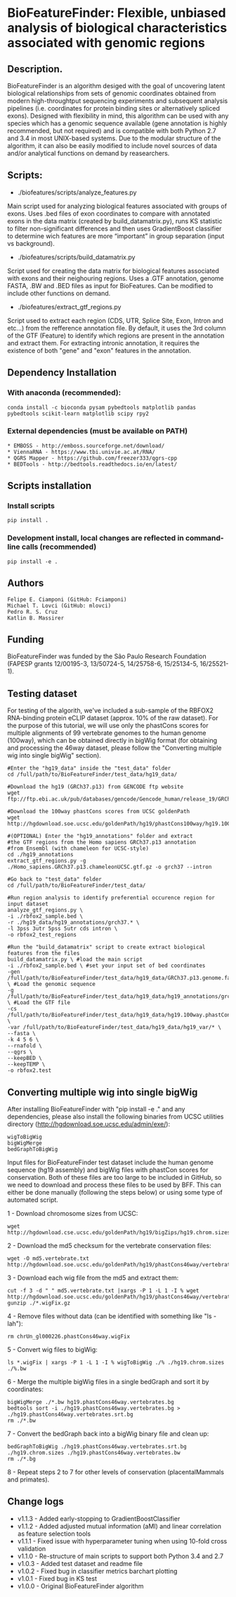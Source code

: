 ﻿# BioFeatureFinder: Flexible, unbiased analysis of biological characteristics associated with genomic regions

## Description.

BioFeatureFinder is an algorithm desiged with the goal of uncovering latent biological relationships from sets of genomic coordinates obtained from modern high-throughtput sequencing experiments and subsequent analysis pipelines (i.e. coordinates for protein binding sites or alternatively spliced exons). Designed with flexibility in mind, this algorithm can be used with any species which has a genomic sequence available (gene annotation is highly recommended, but not required) and is compatible with both Python 2.7 and 3.4 in most UNIX-based systems. Due to the modular structure of the algorithm, it can also be easily modified to include novel sources of data and/or analytical functions on demand by reasearchers.

## Scripts:

* ./biofeatures/scripts/analyze_features.py

Main script used for analyzing biological features associated with groups of exons. Uses .bed files of exon coordinates to compare with annotated exons in the data matrix (created by build_datamatrix.py), runs KS statistic to filter non-significant differences and then uses GradientBoost classifier to determine wich features are more “important” in group separation (input vs background).

* ./biofeatures/scripts/build_datamatrix.py

Script used for creating the data matrix for biological features associated with exons and their neighouring regions. Uses a .GTF annotation, genome FASTA, .BW and .BED files as input for BioFeatures. Can be modified to include other functions on demand.

* ./biofeatures/extract_gtf_regions.py

Script used to extract each region (CDS, UTR, Splice Site, Exon, Intron and etc...) from the refference annotation file. By default, it uses the 3rd column of the GTF (Feature) to identify which regions are present in the annotation and extract them. For extracting intronic annotation, it requires the existence of both "gene" and "exon" features in the annotation.

## Dependency Installation

### With anaconda (recommended):

    conda install -c bioconda pysam pybedtools matplotlib pandas pybedtools scikit-learn matplotlib scipy rpy2
    
### External dependencies (must be available on PATH)
    
    * EMBOSS - http://emboss.sourceforge.net/download/
    * ViennaRNA - https://www.tbi.univie.ac.at/RNA/
    * QGRS Mapper - https://github.com/freezer333/qgrs-cpp
    * BEDTools - http://bedtools.readthedocs.io/en/latest/

## Scripts installation

### Install scripts

    pip install .

### Development install, local changes are reflected in command-line calls (recommended)

    pip install -e .

## Authors

    Felipe E. Ciamponi (GitHub: Fciamponi)
    Michael T. Lovci (GitHub: mlovci)
    Pedro R. S. Cruz
    Katlin B. Massirer

## Funding

BioFeatureFinder was funded by the São Paulo Research Foundation (FAPESP grants 12/00195-3, 13/50724-5, 14/25758-6, 15/25134-5, 16/25521-1).
    
## Testing dataset

For testing of the algorith, we've included a sub-sample of the RBFOX2 RNA-binding protein eCLIP dataset (approx. 10% of the raw dataset). For the purpose of this tutorial, we will use only the phastCons scores for multiple alignments of 99 vertebrate genomes to the human genome (100way), which can be obtained directly in bigWig format (for obtaining and processing the 46way dataset, please follow the "Converting multiple wig into single bigWig" section).
    
    #Enter the "hg19_data" inside the "test_data" folder
    cd /full/path/to/BioFeatureFinder/test_data/hg19_data/
    
    #Download the hg19 (GRCh37.p13) from GENCODE ftp website
    wget ftp://ftp.ebi.ac.uk/pub/databases/gencode/Gencode_human/release_19/GRCh37.p13.genome.fa.gz
    
    #Download the 100way phastCons scores from UCSC goldenPath
    wget http://hgdownload.soe.ucsc.edu/goldenPath/hg19/phastCons100way/hg19.100way.phastCons.bw
    
    #(OPTIONAL) Enter the "hg19_annotations" folder and extract 
    #the GTF regions from the Homo sapiens GRCh37.p13 annotation 
    #from Ensembl (with chameleon for UCSC-style)
    cd ./hg19_annotations
    extract_gtf_regions.py -g ./Homo_sapiens.GRCh37.p13.chameleonUCSC.gtf.gz -o grch37 --intron  
    
    #Go back to "test_data" folder
    cd /full/path/to/BioFeatureFinder/test_data/    
    
    #Run region analysis to identify preferential occurence region for input dataset
    analyze_gtf_regions.py \
    -i ./rbfox2_sample.bed \
    -r ./hg19_data/hg19_annotations/grch37.* \
    -l 3pss 3utr 5pss 5utr cds intron \
    -o rbfox2_test_regions
    
    #Run the "build_datamatrix" script to create extract biological features from the files
    build_datamatrix.py \ #load the main script
    -i ./rbfox2_sample.bed \ #set your input set of bed coordinates
    -gen /full/path/to/BioFeatureFinder/test_data/hg19_data/GRCh37.p13.genome.fa \ #Load the genomic sequence
    -g /full/path/to/BioFeatureFinder/test_data/hg19_data/hg19_annotations/grch37.intron.gtf.gz \ #Load the GTF file 
    -cs /full/path/to/BioFeatureFinder/test_data/hg19_data/hg19.100way.phastCons.bw \
    -var /full/path/to/BioFeatureFinder/test_data/hg19_data/hg19_var/* \
    --fasta \
    -k 4 5 6 \
    --rnafold \
    --qgrs \
    --keepBED \
    --keepTEMP \
    -o rbfox2.test


## Converting multiple wig into single bigWig

After installing BioFeatureFinder with "pip install -e ." and any dependencies, please also install the following binaries from UCSC utilities directory (http://hgdownload.soe.ucsc.edu/admin/exe/):

    wigToBigWig 
    bigWigMerge 
    bedGraphToBigWig 

Input files for BioFeatureFinder test dataset include the human genome sequence (hg19 assembly) and bigWig files with phastCon scores for conservation. Both of these files are too large to be included in GitHub, so we need to download and process these files to be used by BFF. This can either be done manually (following the steps below) or using some type of automated script.

1 - Download chromosome sizes from UCSC:

    wget http://hgdownload.cse.ucsc.edu/goldenPath/hg19/bigZips/hg19.chrom.sizes

2 - Download the md5 checksum for the vertebrate conservation files:

    wget -O md5.vertebrate.txt http://hgdownload.soe.ucsc.edu/goldenPath/hg19/phastCons46way/vertebrate/md5sum.txt

3 - Download each wig file from the md5 and extract them:
    
    cut -f 3 -d " " md5.vertebrate.txt |xargs -P 1 -L 1 -I % wget http://hgdownload.soe.ucsc.edu/goldenPath/hg19/phastCons46way/vertebrate/% 
    gunzip ./*.wigFix.gz

4 - Remove files without data (can be identified with something like "ls -lah"):
    
    rm chrUn_gl000226.phastCons46way.wigFix

5 - Convert wig files to bigWig:
    
    ls *.wigFix | xargs -P 1 -L 1 -I % wigToBigWig ./% ./hg19.chrom.sizes ./%.bw 

6 - Merge the multiple bigWig files in a single bedGraph and sort it by coordinates:
    
    bigWigMerge ./*.bw hg19.phastCons46way.vertebrates.bg
    bedtools sort -i ./hg19.phastCons46way.vertebrates.bg > ./hg19.phastCons46way.vertebrates.srt.bg
    rm ./*.bw

7 - Convert the bedGraph back into a bigWig binary file and clean up:
    
    bedGraphToBigWig ./hg19.phastCons46way.vertebrates.srt.bg ./hg19.chrom.sizes ./hg19.phastCons46way.vertebrates.bw
    rm ./*.bg

8 - Repeat steps 2 to 7 for other levels of conservation (placentalMammals and primates).
    
## Change logs

* v1.1.3 - Added early-stopping to GradientBoostClassifier
* v1.1.2 - Added adjusted mutual information (aMI) and linear correlation as feature selection tools
* v1.1.1 - Fixed issue with hyperparameter tuning when using 10-fold cross validation
* v1.1.0 - Re-structure of main scripts to support both Python 3.4 and 2.7
* v1.0.3 - Added test dataset and readme file
* v1.0.2 - Fixed bug in classifier metrics barchart plotting
* v1.0.1 - Fixed bug in KS test
* v1.0.0 - Original BioFeatureFinder algorithm
